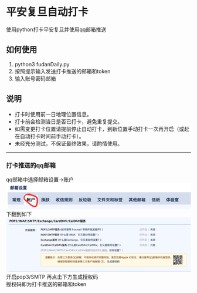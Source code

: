 # 平安复旦自动打卡

使用python打卡平安复旦并使用qq邮箱推送

## 如何使用
1. python3 fudanDaily.py
2. 按照提示输入发送打卡推送的邮箱和token
3. 输入账号密码邮箱

## 说明
- 打卡时使用前一日地理位置信息。
- 打卡前会检测当日是否已打卡，避免重复提交。
- 如需变更打卡位置请提前停止自动打卡，到新位置手动打卡一次再开启（或赶在自动打卡时间前手动打卡）。
- 未经充分测试，不保证最终效果，请酌情使用。

---
### 打卡推送的qq邮箱
qq邮箱中选择邮箱设置->账户
![avatar](img/qqMail1.png)
下翻到如下
![avatar](img/qqMail2.png)
开启pop3/SMTP
再点击下方生成授权码</br>
授权码即为打卡推送的邮箱和token